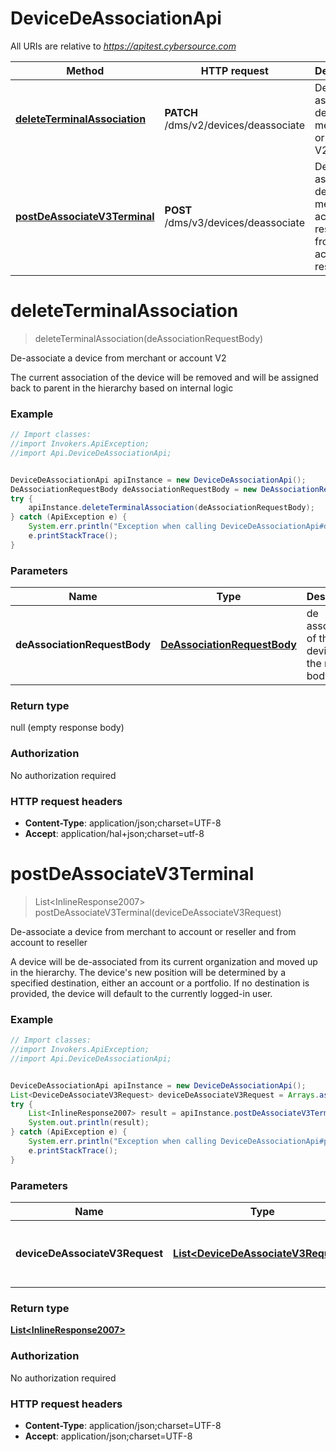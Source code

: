 # DeviceDeAssociationApi

All URIs are relative to *https://apitest.cybersource.com*

Method | HTTP request | Description
------------- | ------------- | -------------
[**deleteTerminalAssociation**](DeviceDeAssociationApi.md#deleteTerminalAssociation) | **PATCH** /dms/v2/devices/deassociate | De-associate a device from merchant or account V2
[**postDeAssociateV3Terminal**](DeviceDeAssociationApi.md#postDeAssociateV3Terminal) | **POST** /dms/v3/devices/deassociate | De-associate a device from merchant to account or reseller and from account to reseller


<a name="deleteTerminalAssociation"></a>
# **deleteTerminalAssociation**
> deleteTerminalAssociation(deAssociationRequestBody)

De-associate a device from merchant or account V2

The current association of the device will be removed and will be assigned back to parent in the hierarchy based on internal logic

### Example
```java
// Import classes:
//import Invokers.ApiException;
//import Api.DeviceDeAssociationApi;


DeviceDeAssociationApi apiInstance = new DeviceDeAssociationApi();
DeAssociationRequestBody deAssociationRequestBody = new DeAssociationRequestBody(); // DeAssociationRequestBody | de association of the deviceId in the request body.
try {
    apiInstance.deleteTerminalAssociation(deAssociationRequestBody);
} catch (ApiException e) {
    System.err.println("Exception when calling DeviceDeAssociationApi#deleteTerminalAssociation");
    e.printStackTrace();
}
```

### Parameters

Name | Type | Description  | Notes
------------- | ------------- | ------------- | -------------
 **deAssociationRequestBody** | [**DeAssociationRequestBody**](DeAssociationRequestBody.md)| de association of the deviceId in the request body. |

### Return type

null (empty response body)

### Authorization

No authorization required

### HTTP request headers

 - **Content-Type**: application/json;charset=UTF-8
 - **Accept**: application/hal+json;charset=utf-8

<a name="postDeAssociateV3Terminal"></a>
# **postDeAssociateV3Terminal**
> List&lt;InlineResponse2007&gt; postDeAssociateV3Terminal(deviceDeAssociateV3Request)

De-associate a device from merchant to account or reseller and from account to reseller

A device will be de-associated from its current organization and moved up in the hierarchy. The device&#39;s new position will be determined by a specified destination, either an account or a portfolio. If no destination is provided, the device will default to the currently logged-in user. 

### Example
```java
// Import classes:
//import Invokers.ApiException;
//import Api.DeviceDeAssociationApi;


DeviceDeAssociationApi apiInstance = new DeviceDeAssociationApi();
List<DeviceDeAssociateV3Request> deviceDeAssociateV3Request = Arrays.asList(new DeviceDeAssociateV3Request()); // List<DeviceDeAssociateV3Request> | deviceId that has to be de-associated to the destination organizationId.
try {
    List<InlineResponse2007> result = apiInstance.postDeAssociateV3Terminal(deviceDeAssociateV3Request);
    System.out.println(result);
} catch (ApiException e) {
    System.err.println("Exception when calling DeviceDeAssociationApi#postDeAssociateV3Terminal");
    e.printStackTrace();
}
```

### Parameters

Name | Type | Description  | Notes
------------- | ------------- | ------------- | -------------
 **deviceDeAssociateV3Request** | [**List&lt;DeviceDeAssociateV3Request&gt;**](DeviceDeAssociateV3Request.md)| deviceId that has to be de-associated to the destination organizationId. |

### Return type

[**List&lt;InlineResponse2007&gt;**](InlineResponse2007.md)

### Authorization

No authorization required

### HTTP request headers

 - **Content-Type**: application/json;charset=UTF-8
 - **Accept**: application/json;charset=UTF-8

